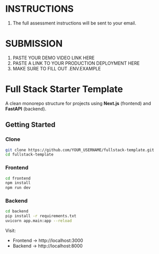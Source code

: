 # INSTRUCTIONS
1. The full assessment instructions will be sent to your email.

# SUBMISSION

1. PASTE YOUR DEMO VIDEO LINK HERE
2. PASTE A LINK TO YOUR PRODUCTION DEPLOYMENT HERE
3. MAKE SURE TO FILL OUT .ENV.EXAMPLE

# Full Stack Starter Template

A clean monorepo structure for projects using **Next.js** (frontend) and **FastAPI** (backend).

## Getting Started

### Clone
```bash
git clone https://github.com/YOUR_USERNAME/fullstack-template.git
cd fullstack-template
```

### Frontend
```bash
cd frontend
npm install
npm run dev
```

### Backend
```bash
cd backend
pip install -r requirements.txt
uvicorn app.main:app --reload
```

Visit:
- Frontend → http://localhost:3000  
- Backend → http://localhost:8000
